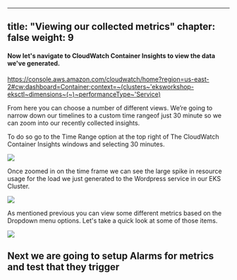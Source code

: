 

---
title: "Viewing our collected metrics"
chapter: false
weight: 9
---


<h4>Now let's navigate to CloudWatch Container Insights to view the data we've generated. </h4>

https://console.aws.amazon.com/cloudwatch/home?region=us-east-2#cw:dashboard=Container;context=~(clusters~'eksworkshop-eksctl~dimensions~(~)~performanceType~'Service)   

From here you can choose a number of different views. We’re going to narrow down our timelines to a custom time rangeof just 30 minute so we can zoom into our recently collected insights. 

To do so go to the Time Range option at the top right of The CloudWatch Container Insights windows and selecting 30 minutes.

<img src="/images/ekscwci/metrictime.png">


Once zoomed in on the time frame we can see the large spike in resource usage for the load we just generated to the Wordpress service in our EKS Cluster.

<img src="/images/ekscwci/metriceksservice.png">

As mentioned previous you can view some different metrics based on the Dropdown menu options. Let's take a quick look at some of those items. 

<img src="/images/ekscwci/switches.gif">

## Next we are going to setup Alarms for metrics and test that they trigger ##